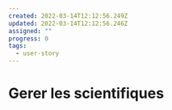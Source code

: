 ```yaml
---
created: 2022-03-14T12:12:56.249Z
updated: 2022-03-14T12:12:56.246Z
assigned: ""
progress: 0
tags:
  - user-story
---
```


# Gerer les scientifiques
